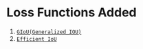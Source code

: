 # Loss Functions Added

1. [`GIoU(Generalized IOU)`](https://giou.stanford.edu/GIoU.pdf)
2. [`Efficient IoU`](https://arxiv.org/abs/2101.08158)
